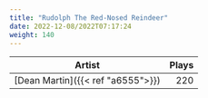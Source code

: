 ```yaml
---
title: "Rudolph The Red-Nosed Reindeer"
date: 2022-12-08/2022T07:17:24
weight: 140
---
```




 Artist | Plays 
----- | -----:
[Dean Martin]({{< ref "a6555">}}) | 220

